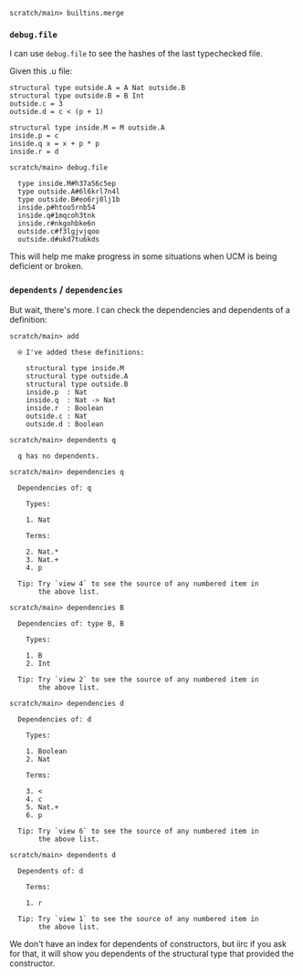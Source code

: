 ``` ucm :hide
scratch/main> builtins.merge
```

### `debug.file`

I can use `debug.file` to see the hashes of the last typechecked file.

Given this .u file:

``` unison :hide
structural type outside.A = A Nat outside.B
structural type outside.B = B Int
outside.c = 3
outside.d = c < (p + 1)

structural type inside.M = M outside.A
inside.p = c
inside.q x = x + p * p
inside.r = d
```

``` ucm
scratch/main> debug.file

  type inside.M#h37a56c5ep
  type outside.A#6l6krl7n4l
  type outside.B#eo6rj0lj1b
  inside.p#htoo5rnb54
  inside.q#1mqcoh3tnk
  inside.r#nkgohbke6n
  outside.c#f3lgjvjqoo
  outside.d#ukd7tu6kds
```

This will help me make progress in some situations when UCM is being deficient or broken.

### `dependents` / `dependencies`

But wait, there's more.  I can check the dependencies and dependents of a definition:

``` ucm
scratch/main> add

  ⍟ I've added these definitions:

    structural type inside.M
    structural type outside.A
    structural type outside.B
    inside.p  : Nat
    inside.q  : Nat -> Nat
    inside.r  : Boolean
    outside.c : Nat
    outside.d : Boolean

scratch/main> dependents q

  q has no dependents.

scratch/main> dependencies q

  Dependencies of: q

    Types:

    1. Nat

    Terms:

    2. Nat.*
    3. Nat.+
    4. p

  Tip: Try `view 4` to see the source of any numbered item in
       the above list.

scratch/main> dependencies B

  Dependencies of: type B, B

    Types:

    1. B
    2. Int

  Tip: Try `view 2` to see the source of any numbered item in
       the above list.

scratch/main> dependencies d

  Dependencies of: d

    Types:

    1. Boolean
    2. Nat

    Terms:

    3. <
    4. c
    5. Nat.+
    6. p

  Tip: Try `view 6` to see the source of any numbered item in
       the above list.

scratch/main> dependents d

  Dependents of: d

    Terms:

    1. r

  Tip: Try `view 1` to see the source of any numbered item in
       the above list.
```

We don't have an index for dependents of constructors, but iirc if you ask for that, it will show you dependents of the structural type that provided the constructor.
